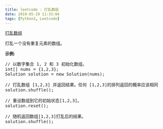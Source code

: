 ```yaml
---
title: leetcode : 打乱数组
date: 2019-05-29 11:33:04
tags: [Python3, Leetcode]
---
```


[打乱数组](https://leetcode-cn.com/problems/shuffle-an-array/)

<p>打乱一个没有重复元素的数组。</p>

<!-- more -->

<p><strong>示例:</strong></p>

<pre>
// 以数字集合 1, 2 和 3 初始化数组。
int[] nums = {1,2,3};
Solution solution = new Solution(nums);

// 打乱数组 [1,2,3] 并返回结果。任何 [1,2,3]的排列返回的概率应该相同。
solution.shuffle();

// 重设数组到它的初始状态[1,2,3]。
solution.reset();

// 随机返回数组[1,2,3]打乱后的结果。
solution.shuffle();
</pre>
